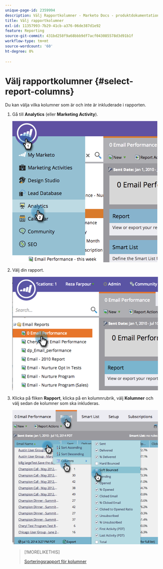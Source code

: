 ```yaml
---
unique-page-id: 2359994
description: Välj Rapportkolumner - Marketo Docs - produktdokumentation
title: Välj rapportkolumner
exl-id: 11357993-7b29-41cb-a376-06de387d1e92
feature: Reporting
source-git-commit: 431bd258f9a68bbb9df7acf043085578d3d91b1f
workflow-type: tm+mt
source-wordcount: '60'
ht-degree: 0%

---
```


# Välj rapportkolumner {#select-report-columns}

Du kan välja vilka kolumner som är och inte är inkluderade i rapporten.

1. Gå till **Analytics** (eller **Marketing Activity**).

   ![](assets/image2014-9-16-10-3a43-3a0.png)

1. Välj din rapport.

   ![](assets/image2014-9-16-10-3a43-3a5.png)

1. Klicka på fliken **Rapport**, klicka på en kolumnrubrik, välj **Kolumner** och välj sedan de kolumner som ska inkluderas.

   ![](assets/image2014-9-16-10-3a43-3a9.png)

   >[!MORELIKETHIS]
   >
   >[Sorteringsrapport för kolumner](/help/marketo/product-docs/reporting/basic-reporting/editing-reports/sort-report-on-columns.md)
